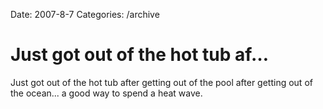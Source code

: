 Date: 2007-8-7
Categories: /archive

# Just got out of the hot tub af…

Just got out of the hot tub after getting out of the pool after getting out of the ocean... a good way to spend a heat wave.

